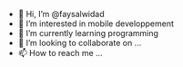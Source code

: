 - 👋 Hi, I’m @faysalwidad
- 👀 I’m interested in mobile developpement
- 🌱 I’m currently learning programming
- 💞️ I’m looking to collaborate on ...
- 📫 How to reach me ...

<!---
faysalwidad/faysalwidad is a ✨ special ✨ repository because its `README.md` (this file) appears on your GitHub profile.
You can click the Preview link to take a look at your changes.
--->
